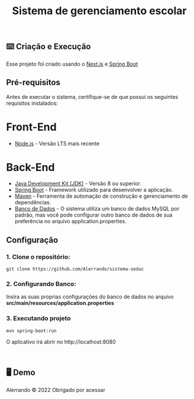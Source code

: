 <h1 align="center">
    Sistema de gerenciamento escolar
</h1>

</br>

## ⌨️ Criação e Execução

<p>Esse projeto foi criado usando o <a href="https://nextjs.org">Next.js</a> e <a href="https://spring.io">Spring Boot</a></p>

## Pré-requisitos
<p>Antes de executar o sistema, certifique-se de que possui os seguintes requisitos instalados:</p>

# Front-End
<ul>
    <li><a href="https://nodejs.org/en">Node.js</a> - Versão LTS mais recente</li>
</ul>

# Back-End
<ul>
    <li><a href="https://www.oracle.com/java/technologies/downloads/">Java Development Kit (JDK)</a> - Versão 8 ou superior.</li>
    <li><a href="https://spring.io/projects/spring-boot">Spring Boot</a> - Framework utilizado para desenvolver a aplicação.</li>
    <li><a href="https://maven.apache.org">Maven</a> -  Ferramenta de automação de construção e gerenciamento de dependências.</li>
    <li><a href="https://www.mysql.com">Banco de Dados</a> -  O sistema utiliza um banco de dados MySQL por padrão, mas você pode configurar outro banco de dados de sua preferência no arquivo application.properties.</li>
</ul>

## Configuração

<h3>1. Clone o repositório:</h3> 

```
git clone https://github.com/Alerrando/sistema-seduc
```

<h3>2. Configurando Banco:</h3>
<p>Insira as suas proprias configurações do banco de dados no arquivo <strong>src/main/resources/application.properties</strong></p>

<h3>3. Executando projeto</h3>

```
mvn spring-boot:run
```

<span>O aplicativo irá abrir no http://localhost:8080</span>

</br>

## 🖥️ Demo

<p>Alerrando © 2022 Obrigado por acessar</p>